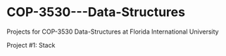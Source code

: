 # COP-3530---Data-Structures

Projects for COP-3530 Data-Structures at Florida International University

Project #1: Stack
